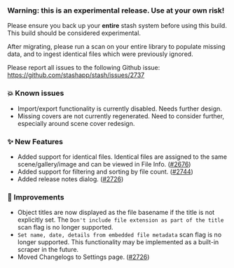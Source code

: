 ### **Warning:** this is an experimental release. Use at your own risk!

Please ensure you back up your **entire** stash system before using this build. This build should be considered experimental.

After migrating, please run a scan on your entire library to populate missing data, and to ingest identical files which were previously ignored.

Please report all issues to the following Github issue: https://github.com/stashapp/stash/issues/2737

### 💥 Known issues
* Import/export functionality is currently disabled. Needs further design.
* Missing covers are not currently regenerated. Need to consider further, especially around scene cover redesign.

### ✨ New Features
* Added support for identical files. Identical files are assigned to the same scene/gallery/image and can be viewed in File Info. ([#2676](https://github.com/stashapp/stash/pull/2676))
* Added support for filtering and sorting by file count. ([#2744](https://github.com/stashapp/stash/pull/2744))
* Added release notes dialog. ([#2726](https://github.com/stashapp/stash/pull/2726))

### 🎨 Improvements
* Object titles are now displayed as the file basename if the title is not explicitly set. The `Don't include file extension as part of the title` scan flag is no longer supported.
* `Set name, date, details from embedded file metadata` scan flag is no longer supported. This functionality may be implemented as a built-in scraper in the future.
* Moved Changelogs to Settings page. ([#2726](https://github.com/stashapp/stash/pull/2726))